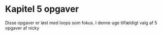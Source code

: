 # Kapitel 5 opgaver
Disse opgaver er løst med loops som fokus. 
I denne uge tilfældigt valg af 5 opgaver af nicky

